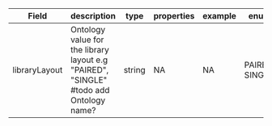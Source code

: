 |Field | description | type | properties | example | enum|
| ---| ---| ---| ---| ---| --- |
| libraryLayout | Ontology value for the library layout e.g "PAIRED", "SINGLE" #todo add Ontology name? | string | NA | NA | PAIRED, SINGLE|
